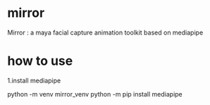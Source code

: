 # mirror
Mirror : a maya facial capture animation toolkit based on mediapipe

# how to use
1.install mediapipe 

python -m venv mirror_venv
python -m pip install mediapipe
